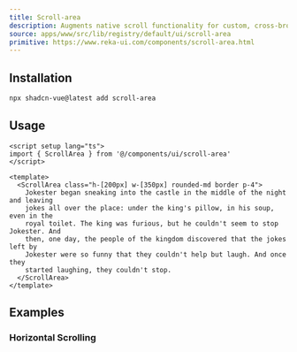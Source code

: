 ```yaml
---
title: Scroll-area
description: Augments native scroll functionality for custom, cross-browser styling.
source: apps/www/src/lib/registry/default/ui/scroll-area
primitive: https://www.reka-ui.com/components/scroll-area.html
---
```


<ComponentPreview name="ScrollAreaDemo" />

## Installation

```bash
npx shadcn-vue@latest add scroll-area
```
## Usage

```vue
<script setup lang="ts">
import { ScrollArea } from '@/components/ui/scroll-area'
</script>

<template>
  <ScrollArea class="h-[200px] w-[350px] rounded-md border p-4">
    Jokester began sneaking into the castle in the middle of the night and leaving
    jokes all over the place: under the king's pillow, in his soup, even in the
    royal toilet. The king was furious, but he couldn't seem to stop Jokester. And
    then, one day, the people of the kingdom discovered that the jokes left by
    Jokester were so funny that they couldn't help but laugh. And once they
    started laughing, they couldn't stop.
  </ScrollArea>
</template>
```

## Examples

### Horizontal Scrolling

<ComponentPreview name="ScrollAreaHorizontalDemo" />
